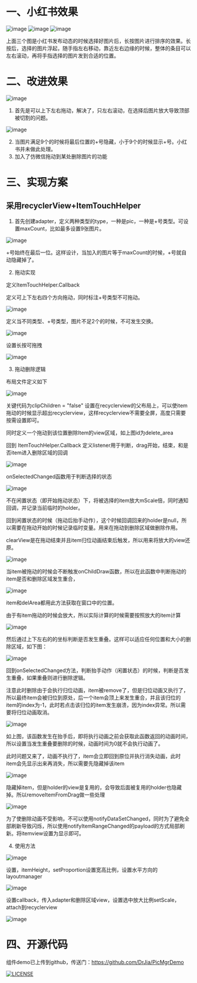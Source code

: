 # 一、小红书效果

![image](https://github.com/DrJia/PicMgrDemo/blob/master/readme_src/1.jpg?raw=true)
![image](https://github.com/DrJia/PicMgrDemo/blob/master/readme_src/2.jpg?raw=true)
![image](https://github.com/DrJia/PicMgrDemo/blob/master/readme_src/3.jpg?raw=true)

上面三个图是小红书发布动态的时候选择好图片后，长按图片进行排序的效果。长按后，选择的图片浮起，随手指左右移动，靠近左右边缘的时候，整体的条目可以左右滚动，再将手指选择的图片发到合适的位置。

# 二、改进效果
![image](https://github.com/DrJia/PicMgrDemo/blob/master/readme_src/picMgr.gif?raw=true)

1. 首先是可以上下左右拖动，解决了，只左右滚动，在选择后图片放大导致顶部被切割的问题。

![image](https://github.com/DrJia/PicMgrDemo/blob/master/readme_src/4.png?raw=true)

2. 当图片满足9个的时候将最后位置的+号隐藏，小于9个的时候显示+号。小红书并未做此处理。
3. 加入了仿微信拖动到某处删除图片的功能


# 三、实现方案
## 采用recyclerView+ItemTouchHelper
1. 首先创建adapter，定义两种类型的type，一种是pic，一种是+号类型。可设置maxCount，比如最多设置9张图片。

![image](https://github.com/DrJia/PicMgrDemo/blob/master/readme_src/5.png?raw=true)

+号始终在最后一位。这样设计，当加入的图片等于maxCount的时候，+号就自动隐藏掉了。

2. 拖动实现

定义ItemTouchHelper.Callback

定义可上下左右四个方向拖动，同时标注+号类型不可拖动。

![image](https://github.com/DrJia/PicMgrDemo/blob/master/readme_src/6.png?raw=true)

定义当不同类型、+号类型，图片不足2个的时候，不可发生交换。

![image](https://github.com/DrJia/PicMgrDemo/blob/master/readme_src/7.png?raw=true)

设置长按可拖拽

![image](https://github.com/DrJia/PicMgrDemo/blob/master/readme_src/8.png?raw=true)

3. 拖动删除逻辑

布局文件定义如下

![image](https://github.com/DrJia/PicMgrDemo/blob/master/readme_src/9.png?raw=true)

关键代码为clipChildren = "false" 设置在recyclerview的父布局上，可以使item拖动的时候显示超出recyclerview，这样recyclerview不需要全屏，高度只需要按需设置即可。

同时定义一个拖动到该位置删除Item的view区域，如上图id为delete_area

回到 ItemTouchHelper.Callback 定义listener用于判断，drag开始，结束，和是否item进入删除区域的回调

![image](https://github.com/DrJia/PicMgrDemo/blob/master/readme_src/10.png?raw=true)

onSelectedChanged函数用于判断选择的状态

![image](https://github.com/DrJia/PicMgrDemo/blob/master/readme_src/11.png?raw=true)

不在闲置状态（即开始拖动状态）下，将被选择的item放大mScale倍，同时通知回调，并记录当前临时的holder。

回到闲置状态的时候（拖动后抬手动作），这个时候回调回来的holder是null，所以需要在拖动开始的时候记录临时变量。用来在拖动到删除区域做删除作用。

clearView是在拖动结束并且item归位动画结束后触发，所以用来将放大的view还原。

![image](https://github.com/DrJia/PicMgrDemo/blob/master/readme_src/12.png?raw=true)

当item被拖动的时候会不断触发onChildDraw函数，所以在此函数中判断拖动的item是否和删除区域发生重合，

![image](https://github.com/DrJia/PicMgrDemo/blob/master/readme_src/13.png?raw=true)

item和delArea都用此方法获取在窗口中的位置。

由于有item拖动的时候会放大，所以实际计算的时候需要按照放大的item计算

![image](https://github.com/DrJia/PicMgrDemo/blob/master/readme_src/14.png?raw=true)

然后通过上下左右的的坐标判断是否发生重叠。这样可以适应任何位置和大小的删除区域，如下图：

![image](https://github.com/DrJia/PicMgrDemo/blob/master/readme_src/picMgr1.gif?raw=true)

回到onSelectedChanged方法，判断抬手动作（闲置状态）的时候，判断是否发生重叠，如果重叠则进行删除逻辑。

注意此时删除由于会执行归位动画，item被remove了，但是归位动画又执行了，所以最终item会被归位到原处，后一个item会顶上来发生重合，并且该归位的item的index为-1，此时若点击该归位的item发生崩溃，因为index异常。所以需要将归位动画取消。

![image](https://github.com/DrJia/PicMgrDemo/blob/master/readme_src/15.png?raw=true)

如上图，该函数发生在抬手后，即将执行动画之前会获取此函数返回的动画时间，所以设置当发生重叠要删除的时候，动画时间为0就不会执行动画了。

此时问题又来了，动画不执行了，item会立即回到原位并执行消失动画，此时item会先显示出来再消失，所以需要先隐藏掉该item

![image](https://github.com/DrJia/PicMgrDemo/blob/master/readme_src/16.png?raw=true)

隐藏掉item，但是holder的view是复用的，会导致后面被复用的holder也隐藏掉。所以removeItemFromDrag做一些处理

![image](https://github.com/DrJia/PicMgrDemo/blob/master/readme_src/17.png?raw=true)

为了使删除动画不受影响，不可以使用notifyDataSetChanged，同时为了避免全部刷新导致闪烁，所以使用notifyItemRangeChanged的payload的方式局部刷新。将itemview设置为显示即可。

4. 使用方法

![image](https://github.com/DrJia/PicMgrDemo/blob/master/readme_src/18.png?raw=true)

设置，itemHeight，setProportion设置宽高比例，设置水平方向的layoutmanager

![image](https://github.com/DrJia/PicMgrDemo/blob/master/readme_src/19.png?raw=true)

设置callback，传入adapter和删除区域view，设置选中放大比例setScale，attach到recyclerview

![image](https://github.com/DrJia/PicMgrDemo/blob/master/readme_src/20.png?raw=true)

# 四、开源代码

组件demo已上传到github，传送门：https://github.com/DrJia/PicMgrDemo

[![LICENSE](https://img.shields.io/badge/license-Anti%20996-blue.svg)](https://github.com/996icu/996.ICU/blob/master/LICENSE)